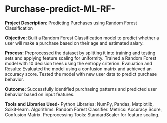 # Purchase-predict-ML-RF-

**Project Description**: Predicting Purchases using Random Forest Classification

**Objective:**
Built a Random Forest Classification model to predict whether a user will make a purchase based on their age and estimated salary.

**Process:**
Preprocessed the dataset by splitting it into training and testing sets and applying feature scaling for uniformity.
Trained a Random Forest model with 10 decision trees using the entropy criterion.
Evaluation and Results:
Evaluated the model using a confusion matrix and achieved an accuracy score.
Tested the model with new user data to predict purchase behavior.

**Outcome:**
Successfully identified purchasing patterns and predicted user behavior based on input features.

**Tools and Libraries Used-**
Python Libraries: NumPy, Pandas, Matplotlib, Scikit-learn.
Algorithms: Random Forest Classifier.
Metrics: Accuracy Score, Confusion Matrix.
Preprocessing Tools: StandardScaler for feature scaling.
